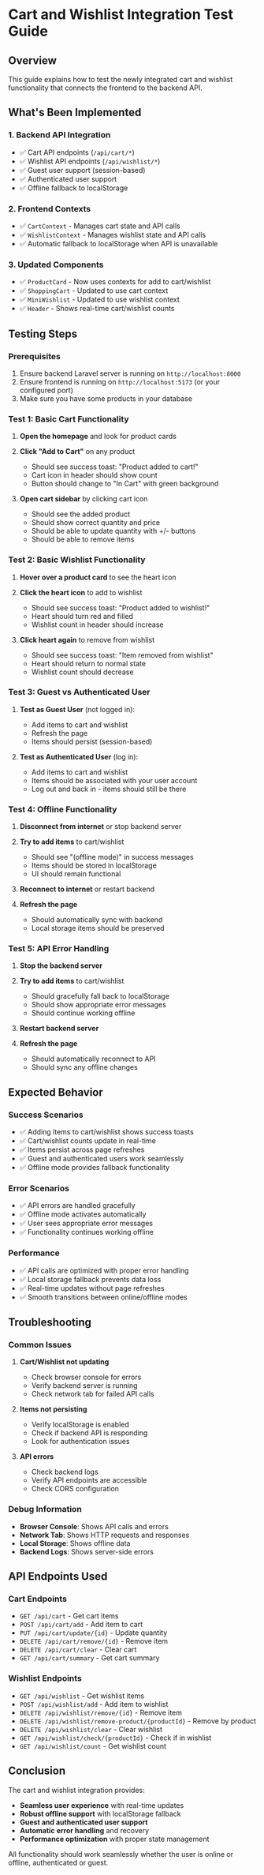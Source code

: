 # Cart and Wishlist Integration Test Guide

## Overview
This guide explains how to test the newly integrated cart and wishlist functionality that connects the frontend to the backend API.

## What's Been Implemented

### 1. **Backend API Integration**
- ✅ Cart API endpoints (`/api/cart/*`)
- ✅ Wishlist API endpoints (`/api/wishlist/*`)
- ✅ Guest user support (session-based)
- ✅ Authenticated user support
- ✅ Offline fallback to localStorage

### 2. **Frontend Contexts**
- ✅ `CartContext` - Manages cart state and API calls
- ✅ `WishlistContext` - Manages wishlist state and API calls
- ✅ Automatic fallback to localStorage when API is unavailable

### 3. **Updated Components**
- ✅ `ProductCard` - Now uses contexts for add to cart/wishlist
- ✅ `ShoppingCart` - Updated to use cart context
- ✅ `MiniWishlist` - Updated to use wishlist context
- ✅ `Header` - Shows real-time cart/wishlist counts

## Testing Steps

### **Prerequisites**
1. Ensure backend Laravel server is running on `http://localhost:8000`
2. Ensure frontend is running on `http://localhost:5173` (or your configured port)
3. Make sure you have some products in your database

### **Test 1: Basic Cart Functionality**

1. **Open the homepage** and look for product cards
2. **Click "Add to Cart"** on any product
   - Should see success toast: "Product added to cart!"
   - Cart icon in header should show count
   - Button should change to "In Cart" with green background

3. **Open cart sidebar** by clicking cart icon
   - Should see the added product
   - Should show correct quantity and price
   - Should be able to update quantity with +/- buttons
   - Should be able to remove items

### **Test 2: Basic Wishlist Functionality**

1. **Hover over a product card** to see the heart icon
2. **Click the heart icon** to add to wishlist
   - Should see success toast: "Product added to wishlist!"
   - Heart should turn red and filled
   - Wishlist count in header should increase

3. **Click heart again** to remove from wishlist
   - Should see success toast: "Item removed from wishlist"
   - Heart should return to normal state
   - Wishlist count should decrease

### **Test 3: Guest vs Authenticated User**

1. **Test as Guest User** (not logged in):
   - Add items to cart and wishlist
   - Refresh the page
   - Items should persist (session-based)

2. **Test as Authenticated User** (log in):
   - Add items to cart and wishlist
   - Items should be associated with your user account
   - Log out and back in - items should still be there

### **Test 4: Offline Functionality**

1. **Disconnect from internet** or stop backend server
2. **Try to add items** to cart/wishlist
   - Should see "(offline mode)" in success messages
   - Items should be stored in localStorage
   - UI should remain functional

3. **Reconnect to internet** or restart backend
4. **Refresh the page**
   - Should automatically sync with backend
   - Local storage items should be preserved

### **Test 5: API Error Handling**

1. **Stop the backend server**
2. **Try to add items** to cart/wishlist
   - Should gracefully fall back to localStorage
   - Should show appropriate error messages
   - Should continue working offline

3. **Restart backend server**
4. **Refresh the page**
   - Should automatically reconnect to API
   - Should sync any offline changes

## Expected Behavior

### **Success Scenarios**
- ✅ Adding items to cart/wishlist shows success toasts
- ✅ Cart/wishlist counts update in real-time
- ✅ Items persist across page refreshes
- ✅ Guest and authenticated users work seamlessly
- ✅ Offline mode provides fallback functionality

### **Error Scenarios**
- ✅ API errors are handled gracefully
- ✅ Offline mode activates automatically
- ✅ User sees appropriate error messages
- ✅ Functionality continues working offline

### **Performance**
- ✅ API calls are optimized with proper error handling
- ✅ Local storage fallback prevents data loss
- ✅ Real-time updates without page refreshes
- ✅ Smooth transitions between online/offline modes

## Troubleshooting

### **Common Issues**

1. **Cart/Wishlist not updating**
   - Check browser console for errors
   - Verify backend server is running
   - Check network tab for failed API calls

2. **Items not persisting**
   - Verify localStorage is enabled
   - Check if backend API is responding
   - Look for authentication issues

3. **API errors**
   - Check backend logs
   - Verify API endpoints are accessible
   - Check CORS configuration

### **Debug Information**

- **Browser Console**: Shows API calls and errors
- **Network Tab**: Shows HTTP requests and responses
- **Local Storage**: Shows offline data
- **Backend Logs**: Shows server-side errors

## API Endpoints Used

### **Cart Endpoints**
- `GET /api/cart` - Get cart items
- `POST /api/cart/add` - Add item to cart
- `PUT /api/cart/update/{id}` - Update quantity
- `DELETE /api/cart/remove/{id}` - Remove item
- `DELETE /api/cart/clear` - Clear cart
- `GET /api/cart/summary` - Get cart summary

### **Wishlist Endpoints**
- `GET /api/wishlist` - Get wishlist items
- `POST /api/wishlist/add` - Add item to wishlist
- `DELETE /api/wishlist/remove/{id}` - Remove item
- `DELETE /api/wishlist/remove-product/{productId}` - Remove by product
- `DELETE /api/wishlist/clear` - Clear wishlist
- `GET /api/wishlist/check/{productId}` - Check if in wishlist
- `GET /api/wishlist/count` - Get wishlist count

## Conclusion

The cart and wishlist integration provides:
- **Seamless user experience** with real-time updates
- **Robust offline support** with localStorage fallback
- **Guest and authenticated user support**
- **Automatic error handling** and recovery
- **Performance optimization** with proper state management

All functionality should work seamlessly whether the user is online or offline, authenticated or guest.
